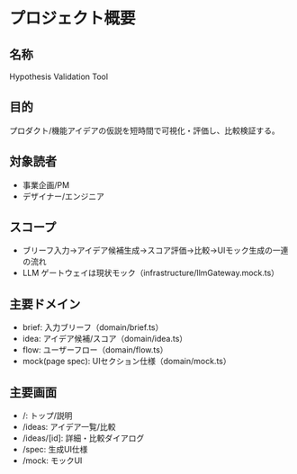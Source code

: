 # プロジェクト概要

## 名称
Hypothesis Validation Tool

## 目的
プロダクト/機能アイデアの仮説を短時間で可視化・評価し、比較検証する。

## 対象読者
- 事業企画/PM
- デザイナー/エンジニア

## スコープ
- ブリーフ入力→アイデア候補生成→スコア評価→比較→UIモック生成の一連の流れ
- LLM ゲートウェイは現状モック（infrastructure/llmGateway.mock.ts）

## 主要ドメイン
- brief: 入力ブリーフ（domain/brief.ts）
- idea: アイデア候補/スコア（domain/idea.ts）
- flow: ユーザーフロー（domain/flow.ts）
- mock(page spec): UIセクション仕様（domain/mock.ts）

## 主要画面
- /: トップ/説明
- /ideas: アイデア一覧/比較
- /ideas/[id]: 詳細・比較ダイアログ
- /spec: 生成UI仕様
- /mock: モックUI
